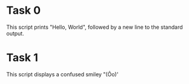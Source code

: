 # Task 0
This script prints "Hello, World", followed by a new line to the standard output.

# Task 1
This script displays a confused smiley "(Ôo)'
